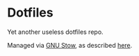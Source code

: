 Dotfiles
========

Yet another useless dotfiles repo.

Managed via [GNU Stow](https://www.gnu.org/software/stow/), as described 
[here](http://brandon.invergo.net/news/2012-05-26-using-gnu-stow-to-manage-your-dotfiles.html).
